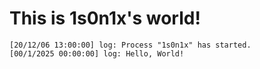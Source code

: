# This is 1s0n1x's world!

```
[20/12/06 13:00:00] log: Process "1s0n1x" has started.
[00/1/2025 00:00:00] log: Hello, World! 
```